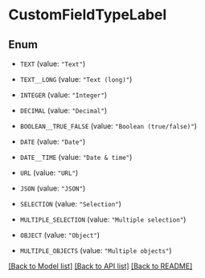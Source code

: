 # CustomFieldTypeLabel

## Enum


* `TEXT` (value: `"Text"`)

* `TEXT__LONG` (value: `"Text (long)"`)

* `INTEGER` (value: `"Integer"`)

* `DECIMAL` (value: `"Decimal"`)

* `BOOLEAN__TRUE_FALSE` (value: `"Boolean (true/false)"`)

* `DATE` (value: `"Date"`)

* `DATE__TIME` (value: `"Date & time"`)

* `URL` (value: `"URL"`)

* `JSON` (value: `"JSON"`)

* `SELECTION` (value: `"Selection"`)

* `MULTIPLE_SELECTION` (value: `"Multiple selection"`)

* `OBJECT` (value: `"Object"`)

* `MULTIPLE_OBJECTS` (value: `"Multiple objects"`)


[[Back to Model list]](../README.md#documentation-for-models) [[Back to API list]](../README.md#documentation-for-api-endpoints) [[Back to README]](../README.md)



